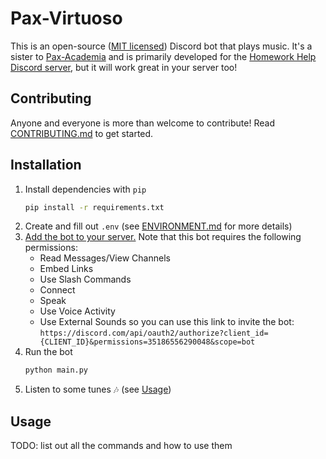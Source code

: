 # Pax-Virtuoso
This is an open-source ([MIT licensed](./LICENSE)) Discord bot that plays music. It's a sister to [Pax-Academia](https://github.com/Arborym/Pax-Academia) and is primarily developed for the [Homework Help Discord server](https://discord.gg/homework), but it will work great in your server too!

## Contributing
Anyone and everyone is more than welcome to contribute! Read [CONTRIBUTING.md](./CONTRIBUTING.md) to get started.

## Installation
1. Install dependencies with `pip`
    ```sh
    pip install -r requirements.txt
    ```
2. Create and fill out `.env` (see [ENVIRONMENT.md](./ENVIRONMENT.md) for more details)
3. [Add the bot to your server.](https://discordpy.readthedocs.io/en/stable/discord.html#inviting-your-bot) Note that this bot requires the following permissions:
    - Read Messages/View Channels
    - Embed Links
    - Use Slash Commands
    - Connect
    - Speak
    - Use Voice Activity
    - Use External Sounds
so you can use this link to invite the bot: `https://discord.com/api/oauth2/authorize?client_id={CLIENT_ID}&permissions=35186556290048&scope=bot`
4. Run the bot
    ```sh
    python main.py
    ```
4. Listen to some tunes 🎶 (see [Usage](#Usage))

## Usage
TODO: list out all the commands and how to use them
